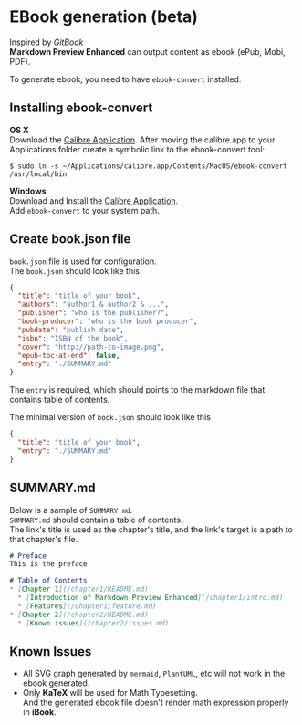 # EBook generation (beta)
Inspired by *GitBook*  
**Markdown Preview Enhanced** can output content as ebook (ePub, Mobi, PDF).   

To generate ebook, you need to have `ebook-convert` installed.  

## Installing ebook-convert
**OS X**  
Download the [Calibre Application](https://calibre-ebook.com/download). After moving the calibre.app to your Applications folder create a symbolic link to the ebook-convert tool:
```shell
$ sudo ln -s ~/Applications/calibre.app/Contents/MacOS/ebook-convert /usr/local/bin
```
**Windows**  
Download and Install the [Calibre Application](https://calibre-ebook.com/download).  
Add `ebook-convert` to your system path.


## Create book.json file
`book.json` file is used for configuration.   
The `book.json` should look like this
```json
{
  "title": "title of your book",
  "authors": "author1 & author2 & ...",
  "publisher": "who is the publisher?",
  "book-producer": "who is the book producer",
  "pubdate": "publish date",
  "isbn": "ISBN of the book",
  "cover": "http://path-to-image.png",
  "epub-toc-at-end": false,
  "entry": "./SUMMARY.md"
}
```

The `entry` is required, which should points to the markdown file that contains table of contents.

The minimal version of `book.json` should look like this
```json
{
  "title": "title of your book",
  "entry": "./SUMMARY.md"
}
```

## SUMMARY.md
Below is a sample of `SUMMARY.md`.  
`SUMMARY.md` should contain a table of contents.  
The link's title is used as the chapter's title, and the link's target is a path to that chapter's file.
```markdown
# Preface  
This is the preface

# Table of Contents
* [Chapter 1](/chapter1/README.md)
  * [Introduction of Markdown Preview Enhanced](/chapter1/intro.md)
  * [Features](/chapter1/feature.md)
* [Chapter 2](/chapter2/README.md)
  * [Known issues](/chapter2/issues.md)
```

## Known Issues
* All SVG graph generated by `mermaid`, `PlantUML`, etc will not work in the ebook generated.  
* Only **KaTeX** will be used for Math Typesetting.   
  And the generated ebook file doesn't render math expression properly in **iBook**.

